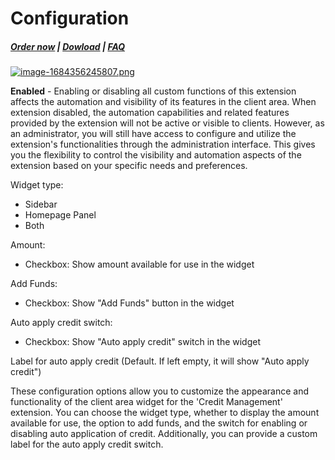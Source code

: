 # Configuration

#####  [Order now](https://puqcloud.com/whmcs-addon-puq-customization.php) | [Dowload](https://download.puqcloud.com/WHMCS/addons/PUQ-Customization/) | [FAQ](https://faq.puqcloud.com/)

[![image-1684356245807.png](https://doc.puq.info/uploads/images/gallery/2023-05/scaled-1680-/image-1684356245807.png)](https://doc.puq.info/uploads/images/gallery/2023-05/image-1684356245807.png)

**Enabled** - Enabling or disabling all custom functions of this extension affects the automation and visibility of its features in the client area. When extension disabled, the automation capabilities and related features provided by the extension will not be active or visible to clients. However, as an administrator, you will still have access to configure and utilize the extension's functionalities through the administration interface. This gives you the flexibility to control the visibility and automation aspects of the extension based on your specific needs and preferences.

Widget type:

- Sidebar
- Homepage Panel
- Both

Amount:

- Checkbox: Show amount available for use in the widget

Add Funds:

- Checkbox: Show "Add Funds" button in the widget

Auto apply credit switch:

- Checkbox: Show "Auto apply credit" switch in the widget

Label for auto apply credit (Default. If left empty, it will show "Auto apply credit")

These configuration options allow you to customize the appearance and functionality of the client area widget for the 'Credit Management' extension. You can choose the widget type, whether to display the amount available for use, the option to add funds, and the switch for enabling or disabling auto application of credit. Additionally, you can provide a custom label for the auto apply credit switch.
